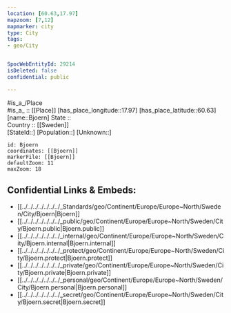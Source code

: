 ```yaml
---
location: [60.63,17.97] 
mapzoom: [7,12] 
mapmarker: city 
type: City
tags:
- geo/City


SpocWebEntityId: 29214
isDeleted: false
confidential: public

---
```

#is_a_/Place  
#is_a_ :: [[Place]] 
[has_place_longitude::17.97] 
[has_place_latitude::60.63] 
[name::Bjoern] 
State ::  
Country :: [[Sweden]]  
[StateId::] 
[Population::] 
[Unknown::] 


```leaflet
id: Bjoern
coordinates: [[Bjoern]] 
markerFile: [[Bjoern]] 
defaultZoom: 11 
maxZoom: 18
```


## Confidential Links & Embeds: 
- [[../../../../../../../_Standards/geo/Continent/Europe/Europe~North/Sweden/City/Bjoern|Bjoern]] 
- [[../../../../../../../_public/geo/Continent/Europe/Europe~North/Sweden/City/Bjoern.public|Bjoern.public]] 
- [[../../../../../../../_internal/geo/Continent/Europe/Europe~North/Sweden/City/Bjoern.internal|Bjoern.internal]] 
- [[../../../../../../../_protect/geo/Continent/Europe/Europe~North/Sweden/City/Bjoern.protect|Bjoern.protect]] 
- [[../../../../../../../_private/geo/Continent/Europe/Europe~North/Sweden/City/Bjoern.private|Bjoern.private]] 
- [[../../../../../../../_personal/geo/Continent/Europe/Europe~North/Sweden/City/Bjoern.personal|Bjoern.personal]] 
- [[../../../../../../../_secret/geo/Continent/Europe/Europe~North/Sweden/City/Bjoern.secret|Bjoern.secret]] 
